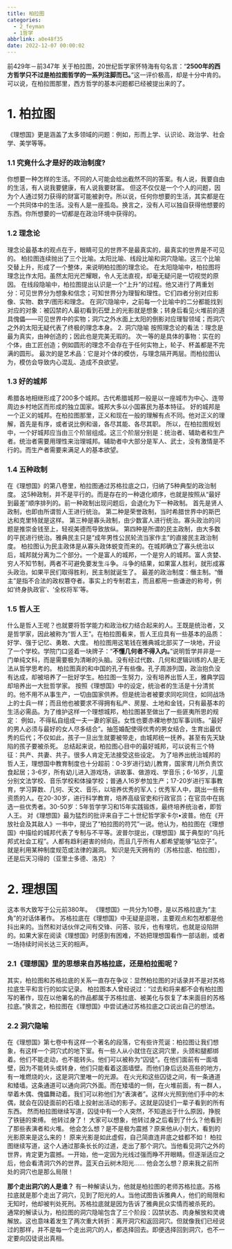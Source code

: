 ```yaml
---
title: 柏拉图
categories:
  - 2_feyman
  - 1哲学
abbrlink: a0e48f35
date: 2022-12-07 00:00:02
---
```


前429年－前347年
关于柏拉图，20世纪哲学家怀特海有句名言：“**2500年的西方哲学只不过是柏拉图哲学的一系列注脚而已。**”这一评价极高，却是十分中肯的。可以说，在柏拉图那里，西方哲学的基本问题都已经被提出来的了。

<!-- more -->

# 1. 柏拉图
《理想国》更是涵盖了太多领域的问题：例如，形而上学、认识论、政治学、社会学、美学等等。
### 1.1 究竟什么才是好的政治制度?
你想要一种怎样的生活。不同的人可能会给出截然不同的答案。有人说，我要自由的生活，有人说我要健康，有人说我要财富。
但这不仅仅是一个个人的问题，因为个人通过努力获得的财富可能被剥夺。所以说，任何你想要的生活，其实都是在一个共同体中的生活。没有人是一座孤岛。换言之，没有人可以独自获得他想要的东西。你所想要的一切都是在政治环境中获得的。
### 1.2 理念论
理念论最基本的观点在于，眼睛可见的世界不是最真实的，最真实的世界是不可见的。
柏拉图连续抛出了三个比喻。太阳比喻、线段比喻和洞穴隐喻。这三个比喻交替上升，形成了一个整体，来说明柏拉图的理念论。
在太阳隐喻中，柏拉图将理念比作太阳。虽然太阳光芒耀眼，令人无法直视，却毫无疑问是一切视觉的原因。
在线段隐喻中，柏拉图提出认识是一个“上升”的过程。他又进行了两重划分：可见世界分为想象和信念；可知世界分为理智和理性。它们四者分别对应影像、实物、数字/图形和理念。
在洞穴隐喻中，之前每一个比喻中的二分都能找到对应的对象：被囚禁的人最初看到石壁上的光影就是想象；转身后看见火堆前的道具傀儡——可见世界中的实物；洞穴之外水面上太阳的倒影对应理智领域；而洞穴之外的太阳无疑代表了终极的理念本身。 2. 洞穴隐喻
按照理念论的看法：理念是最为真实，由神创造的；因此也是完美无瑕的。
次一等的是具体的事物：实在的个体，由工匠创造；例如圆形的理念不会存在于任何实物上，轮子、杯盖都是不完满的圆形。
最次的是艺术品：它是对个体的模仿，与理念隔开两层。而柏拉图认为，模仿会导致内心混乱、造成不良欲望。
### 1.3 好的城邦
希腊各地相继形成了200多个城邦。古代希腊城邦一般是以一座城市为中心、连带周边乡村地区而形成的独立国家。城邦大多以小国寡民为基本特征。
好的城邦是一个正义的城邦。在柏拉图那里，正义和现在一般的理解有点不同。他对正义的理解，首先是有序，或者说比例和谐，各尽其能、各尽其职。
所以，在柏拉图规划中，一个好城邦应当由三个阶层组成。这三个阶层分别是：统治者、辅助者和生产者。统治者需要用理性来治理城邦。辅助者中大部分是军人、武士，没有激情是不行的。而生产者需要来满足人的基本欲望。
### 1.4 五种政制
在《理想国》的第八卷里，柏拉图通过苏格拉底之口，归纳了5种典型的政治制度。
这5种政制，并不是平行的。而是存在的一种退化顺序，也就是按照从“最好到最差”顺序排列的。前一种政制出现问题后，会退化为下一种政制。
首先是贤人政制，也即由所谓哲人王进行统治。
第二种是荣誉政制，当时希腊世界中的斯巴达和克里特就是这样。
第三种是寡头政制，由少数富人进行统治。寡头政治的问题是推崇金钱至上，轻视美德而导致放纵。
第四种是所谓的民主政制，由大多数的平民进行统治。雅典民主只是“成年男性公民轮流当家作主”的直接民主政治制度。
柏拉图认为民主政体是从寡头政体蜕变而来的。在城邦确立了寡头统治以后，城邦就分离为二个部分。一个是富人的城邦，一个是穷人的城邦。富人贪婪、穷人不知节制，两者不可避免要发生斗争。斗争的结果，如果富人胜利，就形成寡头政治。如果平民们取得胜利，民主制就诞生了。
最差的政治制度：僭主制。“僭主”是指不合法的政权篡夺者。事实上的专制君主，而且都用一些谦逊的称号，例如‘终身执政官’、‘全权将军’等。
### 1.5 哲人王
什么是哲人王呢？也就要将哲学能力和政治权力结合起来的人。王既是统治者，又是哲学家，因此被称为“哲人王”。在柏拉图看来，哲人王应具有一些基本的品质：好学、强于记忆、勇敢、大度。
柏拉图用这笔钱在雅典城北部买了一块地，开设了一个学校。学院门口竖着一块牌子：“**不懂几何者不得入内。**”说明哲学并非是一门单纯文科，而是需要极为清晰的头脑。没有经过代数、几何和逻辑训练的人是无法从哲学思考的。
柏拉图真的和中国的孔子有些像。孔子周游列国，政治抱负没有达成，却被培养了一批好学生。柏拉图一生努力，没有培养出哲人王，雅典学园却培养出一大批哲学家。
按照《理想国》中的设定，统治者的生活是十分清贫的。他不用不从事生产，一切由国家供养。但是统治者被要求同吃同住，如同战场上的士兵一样；而且他也被要求不得拥有私产、房屋、土地和金钱，只有最基本的生活必需品。为了维护这样一个理想城邦，柏拉图甚至做出了一些匪夷所思的规定：
例如，不得私自组成一夫一妻的家庭。女性也要赤裸地参加军事训练。“最好的男人必须与最好的女人尽多结合”。抽签婚配使得优秀的男女结合，生育出最优秀的后代；不仅如此，孩子一旦出生就要被带走，由城邦统一抚养。甚至有先天缺陷的孩子要被杀死。
总结起来说，柏拉图心目中的最好城邦，可以说有三个特征：共产、共妻、共子。很多人肯定无法接受这些设定。
为了培养出统治城邦的哲人王，理想国中教育制度也十分超前：0-3岁进行幼儿教育，国家育儿所负责饮食起居；3-6岁，所有幼儿进入游戏场，讲故事、做游戏、学音乐；6-16岁，儿童分别文法学校、音乐学校和体操学校；普通人16岁参加生产；17-20岁进行军事教育，学习算数、几何、天文、音乐，以培养优秀的军人；优秀军人中，跳出一些有资质的人。在20-30岁，进行科学教育，培养高级官吏和行政官员；在官员中在挑选一些优秀者。30-50岁：5年哲学学习和15年实践锻炼，最终培养统治者，即哲人王。
对《理想国》最为猛烈的批评来自于二十世纪哲学家卡尔•波普。他在《开放社会及其敌人》一书中，提出了“柏拉图的符咒”一说。他认为，柏拉图在《理想国》中描绘的城邦代表了专制与不平等。波普尔提出，《理想国》属于典型的“乌托邦式社会工程”。人都有趋利避害的倾向，而且几乎所有人都希望能够“钻空子”。就是利用某种制度规范或法律的漏洞。
知识是先天拥有的（苏格拉底、柏拉图），还是后天习得的（亚里士多德、洛克）？



# 2. 理想国

这本书大致写于公元前380年。
《理想国》一共分为10卷，是以苏格拉底为“主角”的对话体著作。
苏格拉底在《理想国》中无疑是逗哏，主要观点和包袱都是他抖出来的。当然和对话伙伴之间有交锋、问答、驳斥，也有埋坑，也就是设陷阱的。如果大家在阅读《理想国》时感到有困难，不妨把理想国看作一部话剧，或者一场持续时间长达三天的相声。
### 2.1《理想国》里的思想来自苏格拉底，还是柏拉图呢？
其实，柏拉图和苏格拉底的关系一直存在争议：显然柏拉图的对话录并不是对苏格拉底生平和言行的如实记录。
柏拉图本人曾经说过：“过去和将来都不会有柏拉图写的著作，现在以他署名的作品都属于苏格拉底、被美化与恢复了本来面目的苏格拉底。”换言之，柏拉图在《理想国》中尝试通过苏格拉底之口说出自己的想法。

### 2.2 洞穴隐喻
在《理想国》第七卷中有这样一个著名的段落，它有些许荒诞：柏拉图让我们想象，有这样一个洞穴式的地下室。有一些人从小就住在这洞穴里，头颈和腿都绑着。他们不能走动，也不能转头。他们可以被称为“囚徒”。在他们面前有一面墙壁，因为不能转头或转身，他们只能看着这面墙壁。而他们身后远处高些的地方，有一堆燃烧的火，这是洞穴里唯一的光源。
在火光和这些囚徒之间，有一条通道和矮墙。这条通道可以通向洞穴外面。而在矮墙的一侧，在火堆前面，有一群人，举着木偶、傀儡舞动着。我们可以称他们为“表演者”。这样火光照到他们手中的木偶，就会在囚徒面前的石墙上投射出活动的影子。这就是囚徒们一辈子看到的所有东西。
然而柏拉图继续写道，囚徒中有一个人突然，不知道出于什么原因，挣脱了铁链的束缚。
他转过身了！
大家可以想象，他转过身之后看到了什么？他看到了那些表演者和火堆。
他会怎么想？是不是极为震撼？原来他从小到大，看到的光影原来是这么来的！
原来光影是如此虚假，自己简直连井底之蛙都不如！
柏拉图继续写道，这个人通过那条长长的过道，走出了那个洞穴。当他看见洞穴之外的世界，肯定更为震撼。一开始，他一定因为光线过强而睁不开眼睛。但逐渐适应之后，他会看清洞穴外的世界。蓝天白云树木阳光……
他会怎么想？原来我之前所处的洞穴也是那么局限！

**那个走出洞穴的人是谁？**
有一种解读认为，他就是柏拉图的老师苏格拉底。苏格拉底就是那个走出了洞穴，见到了阳光的人。当他试图告诉雅典人，他们的局限和无知时，他却被判处死刑。苏格拉底就是因为告诉了雅典民众实情而被杀死的。
通常的解读认为，柏拉图的洞穴隐喻包含了三个阶段：囚禁状态、肉身解放和灵魂解放。这也意味着发生了两次重大转折：离开洞穴和返回洞穴。但就像我们已经说过的那样，并不是每一个走出洞穴的人，都选择回去。即便选择回到洞穴，也不一定要向囚徒说出真相。